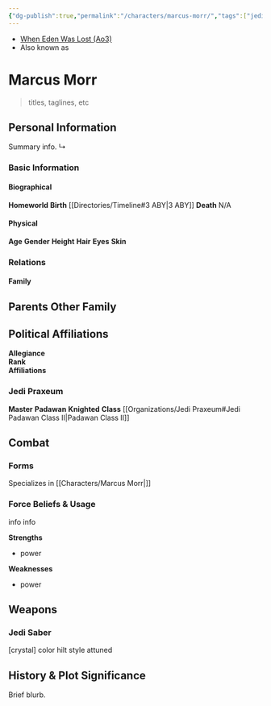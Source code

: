 ```yaml
---
{"dg-publish":true,"permalink":"/characters/marcus-morr/","tags":["jedi","jedipraxeum","jediknight","newjediorder","i ii iii iv v vi vii","forcesensitive","unfinished","character"]}
---
```


- [When Eden Was Lost (Ao3)](https://archiveofourown.org/works/19334440/chapters/45992584)
- Also known as 

# Marcus Morr
>titles, taglines, etc

## Personal Information
Summary info.
↳ 

### Basic Information

#### Biographical
**Homeworld** 
**Birth** [[Directories/Timeline#3 ABY\|3 ABY]]
**Death** N/A

#### Physical
**Age** 
**Gender** 
**Height** 
**Hair** 
**Eyes** 
**Skin** 

### Relations

#### Family
**Parents** 
**Other Family**
- 

## Political Affiliations

**Allegiance**  
**Rank**  
**Affiliations**  

### Jedi Praxeum

**Master** 
**Padawan** 
**Knighted** 
**Class** [[Organizations/Jedi Praxeum#Jedi Padawan Class II\|Padawan Class II]]

## Combat

### Forms
Specializes in [[Characters/Marcus Morr\|]] 

### Force Beliefs & Usage
info info 

**Strengths**
- power

**Weaknesses**
- power

## Weapons

### Jedi Saber

[crystal] color hilt style attuned

## History & Plot Significance

Brief blurb.